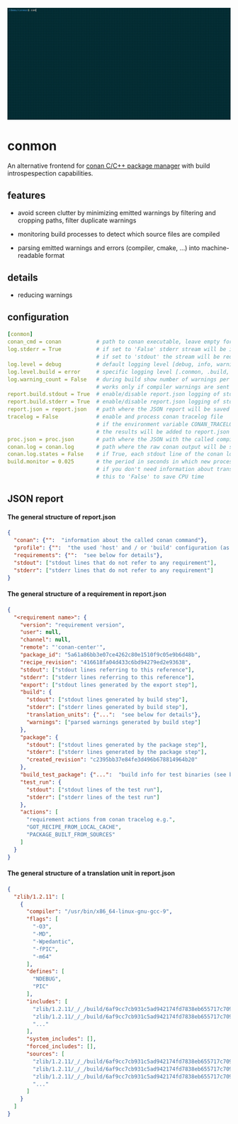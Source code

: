 <p align="center">
  <img src="demo.gif" alt="" />
</p>

# conmon

An alternative frontend for [conan C/C++ package manager](https://github.com/conan-io/conan) with build introspespection capabilities.

## features

* avoid screen clutter by minimizing emitted warnings by filtering and cropping paths, filter duplicate warnings

* monitoring build processes to detect which source files are compiled

* parsing emitted warnings and errors (compiler, cmake, ...) into machine-readable format

## details

* reducing warnings

## configuration

```yaml
[conmon]
conan_cmd = conan           # path to conan executable, leave empty for auto-detection
log.stderr = True           # if set to 'False' stderr stream will be ignored (no logging, no processing)
                            # if set to 'stdout' the stream will be redirected to stdout (analog to 2>&1)
log.level = debug           # default logging level [debug, info, warning, error, critical]
log.level.build = error     # specific logging level [.conmon, .build, .proc, .conan]
log.warning_count = False   # during build show number of warnings per translation unit
                            # works only if compiler warnings are sent to stdout
report.build.stdout = True  # enable/disable report.json logging of stdout stream for build process
report.build.stderr = True  # enable/disable report.json logging of stdout stream for build process
report.json = report.json   # path where the JSON report will be saved
tracelog = False            # enable and process conan tracelog file
                            # if the environment variable CONAN_TRACELOG_FILE is set
                            # the results will be added to report.json
proc.json = proc.json       # path where the JSON with the called compiler processes will be saved
conan.log = conan.log       # path where the raw conan output will be saved
conan.log.states = False    # if True, each stdout line of the conan log file will be prepended with the state name
build.monitor = 0.025       # the period in seconds in which new processes are detected
                            # if you don't need information about translation units you can set
                            # this to 'False' to save CPU time
```

## JSON report

#### The general structure of report.json
```json
{
  "conan": {"":  "information about the called conan command"},
  "profile": {"":  "the used 'host' and / or 'build' configuration (as specified by a profile)"},
  "requirements": {"":  "see below for details"},
  "stdout": ["stdout lines that do not refer to any requirement"],
  "stderr": ["stderr lines that do not refer to any requirement"]
}
```

#### The general structure of a requirement in report.json
```json
{
  "<requirement name>": {
    "version": "requirement version",
    "user": null,
    "channel": null,
    "remote": "'conan-center'",
    "package_id": "5a61a86bb3e07ce4262c80e1510f9c05e9b6d48b",
    "recipe_revision": "416618fa04d433c6bd94279ed2e93638",
    "stdout": ["stdout lines referring to this reference"],
    "stderr": ["stderr lines referring to this reference"],
    "export": ["stdout lines generated by the export step"],
    "build": {
      "stdout": ["stdout lines generated by build step"],
      "stderr": ["stderr lines generated by build step"],
      "translation_units": {"...":  "see below for details"},
      "warnings": ["parsed warnings generated by build step"]
    },
    "package": {
      "stdout": ["stdout lines generated by the package step"],
      "stderr": ["stderr lines generated by the package step"],
      "created_revision": "c2395bb37e84fe3d496b678814964b20"
    },
    "build_test_package": {"...":  "build info for test binaries (see build)"},
    "test_run": {
      "stdout": ["stdout lines of the test run"],
      "stderr": ["stderr lines of the test run"]
    },
    "actions": [
      "requirement actions from conan tracelog e.g.",
      "GOT_RECIPE_FROM_LOCAL_CACHE",
      "PACKAGE_BUILT_FROM_SOURCES"
    ]
  }
}
```

#### The general structure of a translation unit in report.json
```json
{
  "zlib/1.2.11": [
    {
      "compiler": "/usr/bin/x86_64-linux-gnu-gcc-9",
      "flags": [
        "-O3",
        "-MD",
        "-Wpedantic",
        "-fPIC",
        "-m64"
      ],
      "defines": [
        "NDEBUG",
        "PIC"
      ],
      "includes": [
        "zlib/1.2.11/_/_/build/6af9cc7cb931c5ad942174fd7838eb655717c709/build_subfolder",
        "zlib/1.2.11/_/_/build/6af9cc7cb931c5ad942174fd7838eb655717c709/source_subfolder",
        "..."
      ],
      "system_includes": [],
      "forced_includes": [],
      "sources": [
        "zlib/1.2.11/_/_/build/6af9cc7cb931c5ad942174fd7838eb655717c709/source_subfolder/adler32.c",
        "zlib/1.2.11/_/_/build/6af9cc7cb931c5ad942174fd7838eb655717c709/source_subfolder/compress.c",
        "zlib/1.2.11/_/_/build/6af9cc7cb931c5ad942174fd7838eb655717c709/source_subfolder/crc32.c",
        "..."
      ]
    }
  ]
}
```